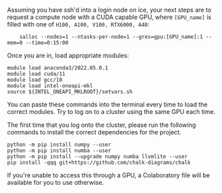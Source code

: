 Assuming you have ssh'd into a login node on ice, your next steps are to request a compute node with a CUDA capable GPU, where  ``[GPU_name]`` is filled with one of ```H100, A100, V100, RTX6000, A40```:
```
    salloc --nodes=1 --ntasks-per-node=1 --gres=gpu:[GPU_name]:1 --mem=0 --time=0:15:00
```
Once you are in, load appropriate modules:
```
module load anaconda3/2022.05.0.1 
module load cuda/11
module load gcc/10
module load intel-oneapi-mkl
source ${INTEL_ONEAPI_MKLROOT}/setvars.sh
```
You can paste these commands into the terminal every time to load the correct modules. Try to log on to a cluster using the same GPU each time.

The first time that you log onto the cluster, please run the following commands to install the correct dependencies for the project.

```
python -m pip install numpy --user
python -m pip install numba --user
python -m pip install --upgrade numpy numba llvmlite --user
pip install -qqq git+https://github.com/chalk-diagrams/chalk
```

If you're unable to access this through a GPU, a Colaboratory file will be available for you to use otherwise.
